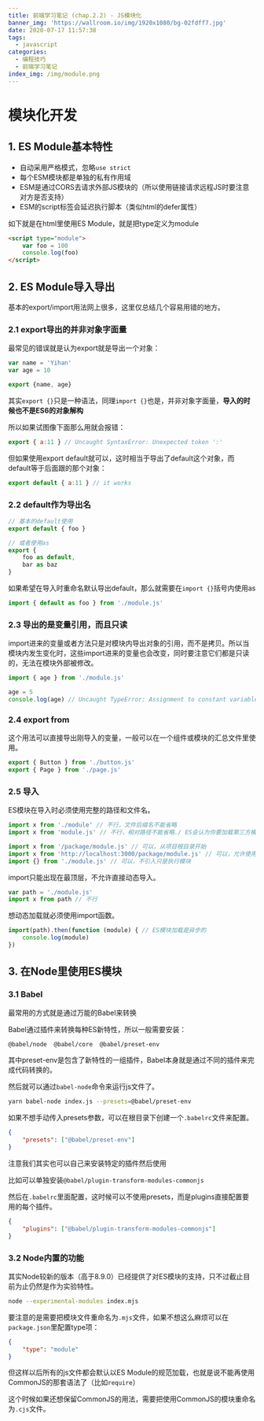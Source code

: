 ```yaml
---
title: 前端学习笔记 (chap.2.2) - JS模块化
banner_img: 'https://wallroom.io/img/1920x1080/bg-02fdff7.jpg'
date: 2020-07-17 11:57:38
tags:
  - javascript
categories:
  - 编程技巧
  - 前端学习笔记
index_img: /img/module.png
---
```


# 模块化开发

## 1. ES Module基本特性

- 自动采用严格模式，忽略`use strict`
- 每个ESM模块都是单独的私有作用域
- ESM是通过CORS去请求外部JS模块的（所以使用链接请求远程JS时要注意对方是否支持）
- ESM的script标签会延迟执行脚本（类似html的defer属性）

如下就是在html里使用ES Module，就是把type定义为module

```html
<script type="module">
	var foo = 100
    console.log(foo)
</script>
```

## 2. ES Module导入导出

基本的export/import用法网上很多，这里仅总结几个容易用错的地方。

### 2.1 export导出的并非对象字面量

最常见的错误就是认为export就是导出一个对象：

```js
var name = 'Yihan'
var age = 10

export {name, age}
```

其实`export {}`只是一种语法，同理`import {}`也是，并非对象字面量，**导入的时候也不是ES6的对象解构**

所以如果试图像下面那么用就会报错：

```js
export { a:11 } // Uncaught SyntaxError: Unexpected token ':'
```

但如果使用export default就可以，这时相当于导出了default这个对象，而default等于后面跟的那个对象：

```js
export default { a:11 } // it works
```

### 2.2 default作为导出名

```js
// 基本的default使用
export default { foo }

// 或者使用as
export {
	foo as default,
    bar as baz
}
```

如果希望在导入时重命名默认导出default，那么就需要在`import {}`括号内使用as

```js
import { default as foo } from './module.js'
```

### 2.3 导出的是变量引用，而且只读

import进来的变量或者方法只是对模块内导出对象的引用，而不是拷贝。所以当模块内发生变化时，这些import进来的变量也会改变，同时要注意它们都是只读的，无法在模块外部被修改。

```js
import { age } from './module.js'

age = 5
console.log(age) // Uncaught TypeError: Assignment to constant variable.
```

### 2.4 export from

这个用法可以直接导出刚导入的变量，一般可以在一个组件或模块的汇总文件里使用。

```js
export { Button } from './button.js'
export { Page } from './page.js'
```

### 2.5 导入

ES模块在导入时必须使用完整的路径和文件名。

```js
import x from './module' // 不行，文件后缀名不能省略
import x from 'module.js' // 不行，相对路径不能省略./ ES会认为你要加载第三方模块

import x from '/package/module.js' // 可以，从项目根目录开始
import x from 'http://localhost:3000/package/module.js' // 可以，允许使用地址
import {} from './module.js' // 可以，不引入只是执行模块
```

import只能出现在最顶层，不允许直接动态导入。

```js
var path = './module.js'
import x from path // 不行
```

想动态加载就必须使用import函数。

```js
import(path).then(function (module) { // ES模块加载是异步的
    console.log(module)
})
```

## 3. 在Node里使用ES模块

### 3.1 Babel

最常用的方式就是通过万能的Babel来转换

Babel通过插件来转换每种ES新特性，所以一般需要安装：

```bash
@babel/node  @babel/core  @babel/preset-env
```

其中preset-env是包含了新特性的一组插件，Babel本身就是通过不同的插件来完成代码转换的。

然后就可以通过`babel-node`命令来运行js文件了。

```bash
yarn babel-node index.js --presets=@babel/preset-env
```

如果不想手动传入presets参数，可以在根目录下创建一个`.babelrc`文件来配置。

```json
{
    "presets": ["@babel/preset-env"]
}
```

注意我们其实也可以自己来安装特定的插件然后使用

比如可以单独安装`@babel/plugin-transform-modules-commonjs`

然后在`.babelrc`里面配置，这时候可以不使用presets，而是plugins直接配置要用的每个插件。

```json
{
    "plugins": ["@babel/plugin-transform-modules-commonjs"]
}
```

### 3.2 Node内置的功能

其实Node较新的版本（高于8.9.0）已经提供了对ES模块的支持，只不过截止目前为止仍然是作为实验特性。

```bash
node --experimental-modules index.mjs
```

要注意的是需要把模块文件重命名为`.mjs`文件，如果不想这么麻烦可以在`package.json`里配置type项：

```json
{
    "type": "module"
}
```

但这样以后所有的js文件都会默认以ES Module的规范加载，也就是说不能再使用CommonJS的那套语法了（比如`require`）

这个时候如果还想保留CommonJS的用法，需要把使用CommonJS的模块重命名为`.cjs`文件。